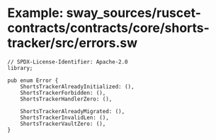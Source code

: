 # Example: sway_sources/ruscet-contracts/contracts/core/shorts-tracker/src/errors.sw

```sway
// SPDX-License-Identifier: Apache-2.0
library;

pub enum Error {
    ShortsTrackerAlreadyInitialized: (),
    ShortsTrackerForbidden: (),
    ShortsTrackerHandlerZero: (),

    ShortsTrackerAlreadyMigrated: (),
    ShortsTrackerInvalidLen: (),
    ShortsTrackerVaultZero: (),
}
```
